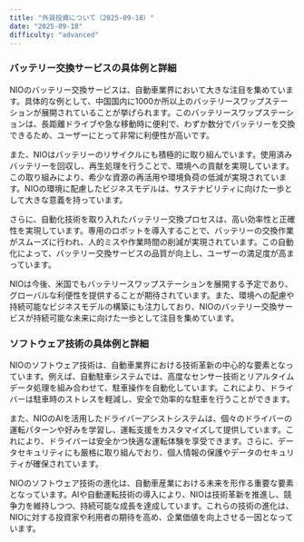 ```yaml
---
title: "外貨投資について（2025-09-18）"
date: "2025-09-18"
difficulty: "advanced"
---
```


### バッテリー交換サービスの具体例と詳細

NIOのバッテリー交換サービスは、自動車業界において大きな注目を集めています。具体的な例として、中国国内に1000か所以上のバッテリースワップステーションが展開されていることが挙げられます。このバッテリースワップステーションは、長距離ドライブや急な移動時に便利で、わずか数分でバッテリーを交換できるため、ユーザーにとって非常に利便性が高いです。

また、NIOはバッテリーのリサイクルにも積極的に取り組んでいます。使用済みバッテリーを回収し、再生処理を行うことで、環境への貢献を実現しています。この取り組みにより、希少な資源の再活用や環境負荷の低減が実現されています。NIOの環境に配慮したビジネスモデルは、サステナビリティに向けた一歩として大きな意義を持っています。

さらに、自動化技術を取り入れたバッテリー交換プロセスは、高い効率性と正確性を実現しています。専用のロボットを導入することで、バッテリーの交換作業がスムーズに行われ、人的ミスや作業時間の削減が実現されています。この自動化によって、バッテリー交換サービスの品質が向上し、ユーザーの満足度が高まっています。

NIOは今後、米国でもバッテリースワップステーションを展開する予定であり、グローバルな利便性を提供することが期待されています。また、環境への配慮や持続可能なビジネスモデルの構築にも注力しており、NIOのバッテリー交換サービスが持続可能な未来に向けた一歩として注目を集めています。

### ソフトウェア技術の具体例と詳細

NIOのソフトウェア技術は、自動車業界における技術革新の中心的な要素となっています。例えば、自動駐車システムでは、高度なセンサー技術とリアルタイムデータ処理を組み合わせて、駐車操作を自動化しています。これにより、ドライバーは駐車時のストレスを軽減し、安全で効率的な駐車を行うことができます。

また、NIOのAIを活用したドライバーアシストシステムは、個々のドライバーの運転パターンや好みを学習し、運転支援をカスタマイズして提供しています。これにより、ドライバーは安全かつ快適な運転体験を享受できます。さらに、データセキュリティにも厳格に取り組んでおり、個人情報の保護やデータのセキュリティが確保されています。

NIOのソフトウェア技術の進化は、自動車産業における未来を形作る重要な要素となっています。AIや自動運転技術の導入により、NIOは技術革新を推進し、競争力を維持しつつ、持続可能な成長を達成しています。これらの技術の進化は、NIOに対する投資家や利用者の期待を高め、企業価値を向上させる一因となっています。
